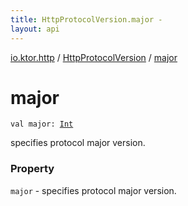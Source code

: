 ```yaml
---
title: HttpProtocolVersion.major - 
layout: api
---
```


<div class='api-docs-breadcrumbs'><a href="../index.html">io.ktor.http</a> / <a href="index.html">HttpProtocolVersion</a> / <a href="./major.html">major</a></div>

# major

<div class="signature"><code><span class="keyword">val </span><span class="identifier">major</span><span class="symbol">: </span><a href="https://kotlinlang.org/api/latest/jvm/stdlib/kotlin/-int/index.html"><span class="identifier">Int</span></a></code></div>

specifies protocol major version.

### Property

<code>major</code> - specifies protocol major version.
